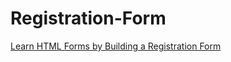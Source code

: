 # Registration-Form
<a href="https://www.freecodecamp.org/learn/2022/responsive-web-design/learn-html-forms-by-building-a-registration-form"> Learn HTML Forms by Building a Registration Form</a> 
